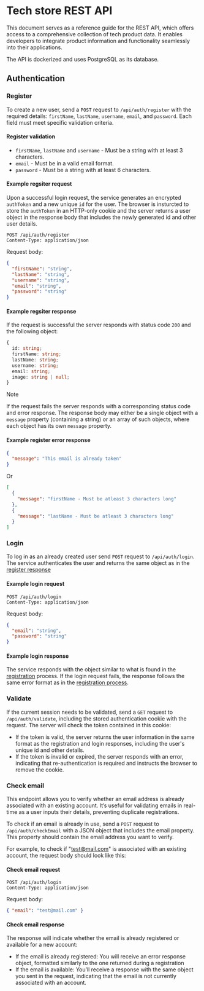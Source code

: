 # Tech store REST API

This document serves as a reference guide for the REST API, which offers access to a comprehensive collection of tech product data. It enables developers to integrate product information and functionality seamlessly into their applications.

The API is dockerized and uses PostgreSQL as its database.

## Authentication

### Register

To create a new user, send a `POST` request to `/api/auth/register` with the required details: `firstName`, `lastName`, `username`, `email`, and `password`. Each field must meet specific validation criteria.

#### Register validation

- `firstName`, `lastName` and `username` - Must be a string with at least 3 characters.
- `email` - Must be in a valid email format.
- `password` - Must be a string with at least 6 characters.

#### Example regsiter request

Upon a successful login request, the service generates an encrypted `authToken` and a new unique `id` for the user. The browser is insturcted to store the `authToken` in an HTTP-only cookie and the server returns a user object in the response body that includes the newly generated id and other user details.

```
POST /api/auth/register
Content-Type: application/json
```

Request body:

```json
{
  "firstName": "string",
  "lastName": "string",
  "username": "string",
  "email": "string",
  "password": "string"
}
```

#### Example regsiter response

If the request is successful the server responds with status code `200` and the following object:

```ts
{
  id: string;
  firstName: string;
  lastName: string;
  username: string;
  email: string;
  image: string | null;
}
```

> [!NOTE]  
> If the request fails the server responds with a corresponding status code and error response. The response body may either be a single object with a `message` property (containing a string) or an array of such objects, where each object has its own `message` property.

#### Example register error response

```json
{
  "message": "This email is already taken"
}
```

Or

```json
[
  {
    "message": "firstName - Must be atleast 3 characters long"
  },
  {
    "message": "lastName - Must be atleast 3 characters long"
  }
]
```

### Login

To log in as an already created user send `POST` request to `/api/auth/login`. The service authenticates the user and returns the same object as in the [register response](#example-regsiter-response)

#### Example login request

```
POST /api/auth/login
Content-Type: application/json
```

Request body:

```json
{
  "email": "string",
  "password": "string"
}
```

#### Example login response

The service responds with the object similar to what is found in the [registration](#example-regsiter-response) process. If the login request fails, the response follows the same error format as in the [registration process](#example-register-error-response).

### Validate

If the current session needs to be validated, send a `GET` request to `/api/auth/validate`, including the stored authentication cookie with the request. The server will check the token contained in this cookie:

- If the token is valid, the server returns the user information in the same format as the registration and login responses, including the user's unique id and other details.
- If the token is invalid or expired, the server responds with an error, indicating that re-authentication is required and instructs the browser to remove the cookie.

### Check email

This endpoint allows you to verify whether an email address is already associated with an existing account. It’s useful for validating emails in real-time as a user inputs their details, preventing duplicate registrations.

To check if an email is already in use, send a `POST` request to `/api/auth/checkEmail` with a JSON object that includes the email property. This property should contain the email address you want to verify.

For example, to check if "test@mail.com" is associated with an existing account, the request body should look like this:

#### Check email request
```
POST /api/auth/login
Content-Type: application/json
```

Request body:
```json
{ "email": "test@mail.com" }
```
#### Check email response
The response will indicate whether the email is already registered or available for a new account:
- If the email is already registered: You will receive an error response object, formatted similarly to the one returned during a registration
- If the email is available:
You’ll receive a response with the same object you sent in the request, indicating that the email is not currently associated with an account.